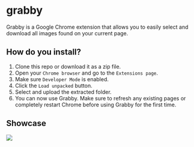 # grabby
Grabby is a Google Chrome extension that allows you to easily select and download all images found on your current page.

## How do you install?
1. Clone this repo or download it as a zip file.
2. Open your `Chrome browser` and go to the `Extensions page`.
3. Make sure `Developer Mode` is enabled.
4. Click the `Load unpacked` button.
5. Select and upload the extracted folder.
6. You can now use Grabby. Make sure to refresh any existing pages or completely restart Chrome before using Grabby for the first time.

## Showcase
![](https://i.imgur.com/taTeRry.png)
